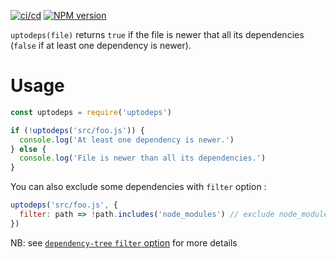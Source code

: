 [![ci/cd](https://github.com/abernier/uptodeps/workflows/ci/cd/badge.svg)](https://github.com/abernier/uptodeps/actions?query=workflow%3Aci%2Fcd)
[![NPM version](https://img.shields.io/npm/v/uptodeps.svg?style=flat)](https://www.npmjs.com/package/uptodeps)

`uptodeps(file)` returns `true` if the file is newer that all its dependencies (`false` if at least one dependency is newer).

# Usage

```js
const uptodeps = require('uptodeps')

if (!uptodeps('src/foo.js')) {
  console.log('At least one dependency is newer.')
} else {
  console.log('File is newer than all its dependencies.')
}
```

You can also exclude some dependencies with `filter` option :

```js
uptodeps('src/foo.js', {
  filter: path => !path.includes('node_modules') // exclude node_modules dependencies
})
```

NB: see [`dependency-tree` `filter` option](https://www.npmjs.com/package/dependency-tree#options) for more details